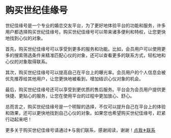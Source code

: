# 购买世纪佳缘号

世纪佳缘号是一个专业的婚恋交友平台，为了更好地体验平台的功能和服务，许多用户都选择购买世纪佳缘号。购买世纪佳缘号可以带来诸多便利和特权，让您更快地找到心仪的对象。

首先，购买世纪佳缘号可以享受到更多的服务和功能。比如，会员用户可以使用更多的搜索筛选条件来精准匹配心仪的对象，还可以查看更多的联系方式，轻松地和心仪的对象取得联系。

其次，购买世纪佳缘号可以提高自己在平台上的曝光率。会员用户的个人信息会被优先推荐给其他用户，让您更快地被看到，增加结识心仪对象的机会。

最后，购买世纪佳缘号还可以享受到更优质的售后服务。平台会为会员用户提供更快捷、更贴心的服务，让您在使用平台的过程中更加放心、舒心。

总而言之，购买世纪佳缘号是一个明智的选择，不仅可以提升自己在平台上的体验和效果，还可以更快地找到自己心仪的对象。如果您也希望购买世纪佳缘号，赶紧行动起来吧！

更多关于购买世纪佳缘号请通过✈与我们联系，感谢阅读，谢谢！[点我✈联系](https://gg.k02.cc)